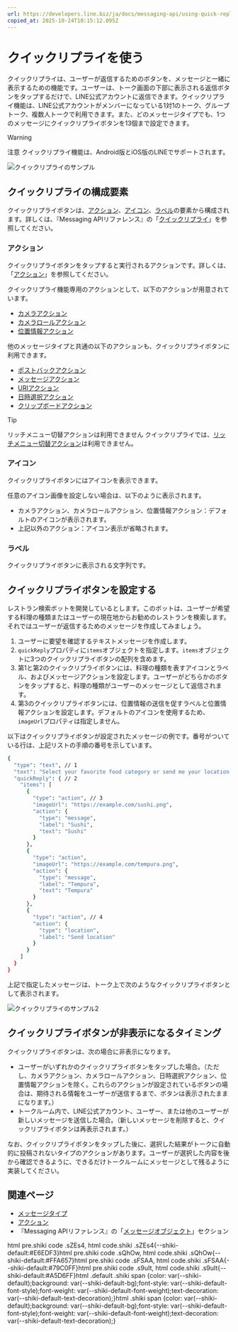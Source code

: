 ```yaml
---
url: https://developers.line.biz/ja/docs/messaging-api/using-quick-reply/
copied_at: 2025-10-24T10:15:12.095Z
---
```

# クイックリプライを使う

クイックリプライは、ユーザーが返信するためのボタンを、メッセージと一緒に表示するための機能です。ユーザーは、トーク画面の下部に表示される返信ボタンをタップするだけで、LINE公式アカウントに返信できます。クイックリプライ機能は、LINE公式アカウントがメンバーになっている1対1のトーク、グループトーク、複数人トークで利用できます。また、どのメッセージタイプでも、1つのメッセージにクイックリプライボタンを13個まで設定できます。

> [!WARNING]
> 注意
> クイックリプライ機能は、Android版とiOS版のLINEでサポートされます。

![クイックリプライのサンプル](https://developers.line.biz/media/messaging-api/using-quick-reply/quickReplySample.png)

## クイックリプライの構成要素

クイックリプライボタンは、[アクション](#action)、[アイコン](#icon)、[ラベル](#label)の要素から構成されます。詳しくは、『Messaging APIリファレンス』の「[クイックリプライ](https://developers.line.biz/ja/reference/messaging-api/#quick-reply)」を参照してください。

### アクション

クイックリプライボタンをタップすると実行されるアクションです。詳しくは、「[アクション](https://developers.line.biz/ja/docs/messaging-api/actions/)」を参照してください。

クイックリプライ機能専用のアクションとして、以下のアクションが用意されています。

*   [カメラアクション](https://developers.line.biz/ja/reference/messaging-api/#camera-action)
*   [カメラロールアクション](https://developers.line.biz/ja/reference/messaging-api/#camera-roll-action)
*   [位置情報アクション](https://developers.line.biz/ja/reference/messaging-api/#location-action)

他のメッセージタイプと共通の以下のアクションも、クイックリプライボタンに利用できます。

*   [ポストバックアクション](https://developers.line.biz/ja/reference/messaging-api/#postback-action)
*   [メッセージアクション](https://developers.line.biz/ja/reference/messaging-api/#message-action)
*   [URIアクション](https://developers.line.biz/ja/reference/messaging-api/#uri-action)
*   [日時選択アクション](https://developers.line.biz/ja/reference/messaging-api/#datetime-picker-action)
*   [クリップボードアクション](https://developers.line.biz/ja/reference/messaging-api/#clipboard-action)

> [!TIP]
> リッチメニュー切替アクションは利用できません
> クイックリプライでは、[リッチメニュー切替アクション](https://developers.line.biz/ja/reference/messaging-api/#richmenu-switch-action)は利用できません。

### アイコン

クイックリプライボタンにはアイコンを表示できます。

任意のアイコン画像を設定しない場合は、以下のように表示されます。

*   カメラアクション、カメラロールアクション、位置情報アクション：デフォルトのアイコンが表示されます。
*   上記以外のアクション：アイコン表示が省略されます。

### ラベル

クイックリプライボタンに表示される文字列です。

## クイックリプライボタンを設定する

レストラン検索ボットを開発しているとします。このボットは、ユーザーが希望する料理の種類またはユーザーの現在地からお勧めのレストランを検索します。それではユーザーが返信するためのメッセージを作成してみましょう。

1.  ユーザーに要望を確認するテキストメッセージを作成します。
2.  `quickReply`プロパティに`items`オブジェクトを指定します。`items`オブジェクトに3つのクイックリプライボタンの配列を含めます。
3.  第1と第2のクイックリプライボタンには、料理の種類を表すアイコンとラベル、およびメッセージアクションを設定します。ユーザーがどちらかのボタンをタップすると、料理の種類がユーザーのメッセージとして返信されます。
4.  第3のクイックリプライボタンには、位置情報の送信を促すラベルと位置情報アクションを設定します。デフォルトのアイコンを使用するため、`imageUrl`プロパティは指定しません。

以下はクイックリプライボタンが設定されたメッセージの例です。番号がついている行は、上記リストの手順の番号を示しています。

```sh
{
  "type": "text", // 1
  "text": "Select your favorite food category or send me your location!",
  "quickReply": { // 2
    "items": [
      {
        "type": "action", // 3
        "imageUrl": "https://example.com/sushi.png",
        "action": {
          "type": "message",
          "label": "Sushi",
          "text": "Sushi"
        }
      },
      {
        "type": "action",
        "imageUrl": "https://example.com/tempura.png",
        "action": {
          "type": "message",
          "label": "Tempura",
          "text": "Tempura"
        }
      },
      {
        "type": "action", // 4
        "action": {
          "type": "location",
          "label": "Send location"
        }
      }
    ]
  }
}
```

上記で指定したメッセージは、トーク上で次のようなクイックリプライボタンとして表示されます。

![クイックリプライのサンプル2](https://developers.line.biz/media/messaging-api/using-quick-reply/quickReplySample2.png)

## クイックリプライボタンが非表示になるタイミング

クイックリプライボタンは、次の場合に非表示になります。

*   ユーザーがいずれかのクイックリプライボタンをタップした場合。（ただし、カメラアクション、カメラロールアクション、日時選択アクション、位置情報アクションを除く。これらのアクションが設定されているボタンの場合は、期待される情報をユーザーが送信するまで、ボタンは表示されたままになります。）
*   トークルーム内で、LINE公式アカウント、ユーザー、または他のユーザーが新しいメッセージを送信した場合。（新しいメッセージを削除すると、クイックリプライボタンは再表示されます。）

なお、クイックリプライボタンをタップした後に、選択した結果がトークに自動的に投稿されないタイプのアクションがあります。ユーザーが選択した内容を後から確認できるように、できるだけトークルームにメッセージとして残るように実装してください。

## 関連ページ

*   [メッセージタイプ](https://developers.line.biz/ja/docs/messaging-api/message-types/)
*   [アクション](https://developers.line.biz/ja/docs/messaging-api/actions/)
*   『Messaging APIリファレンス』の「[メッセージオブジェクト](https://developers.line.biz/ja/reference/messaging-api/#message-objects)」セクション

html pre.shiki code .sZEs4, html code.shiki .sZEs4{--shiki-default:#E6EDF3}html pre.shiki code .sQhOw, html code.shiki .sQhOw{--shiki-default:#FFA657}html pre.shiki code .sFSAA, html code.shiki .sFSAA{--shiki-default:#79C0FF}html pre.shiki code .s9uIt, html code.shiki .s9uIt{--shiki-default:#A5D6FF}html .default .shiki span {color: var(--shiki-default);background: var(--shiki-default-bg);font-style: var(--shiki-default-font-style);font-weight: var(--shiki-default-font-weight);text-decoration: var(--shiki-default-text-decoration);}html .shiki span {color: var(--shiki-default);background: var(--shiki-default-bg);font-style: var(--shiki-default-font-style);font-weight: var(--shiki-default-font-weight);text-decoration: var(--shiki-default-text-decoration);}